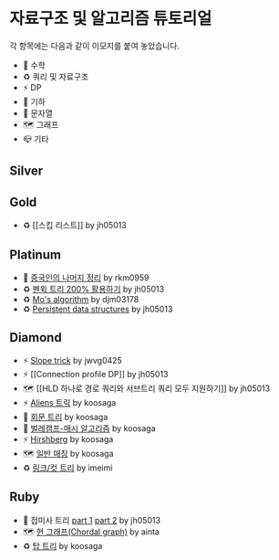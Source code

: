 # 자료구조 및 알고리즘 튜토리얼
각 항목에는 다음과 같이 이모지를 붙여 놓았습니다.

- 🔢 수학
- ♻️ 쿼리 및 자료구조
- ⚡ DP
- 🧭 기하
- 🧵 문자열
- 🗺️ 그래프
- 📪 기타

## Silver

## Gold
- ♻️ [[스킵 리스트]] by jh05013

## Platinum
- 🔢 [중국인의 나머지 정리](https://rkm0959.tistory.com/180?category=828364) by rkm0959
- ♻️ [펜윅 트리 200% 활용하기](https://www.acmicpc.net/blog/view/88) by jh05013
- ♻️ [Mo's algorithm](http://www.secmem.org/blog/2019/02/09/mo%27s-algorithm/) by djm03178
- ♻️ [Persistent data structures](https://www.secmem.org/blog/2021/09/04/persistent/) by jh05013

## Diamond
- ⚡ [Slope trick](https://jwvg0425.github.io/ps_slope_trick) by jwvg0425
- ⚡ [[Connection profile DP]] by jh05013
- 🗺️ [[HLD 하나로 경로 쿼리와 서브트리 쿼리 모두 지원하기]] by jh05013
- ⚡ [Aliens 트릭](https://koosaga.com/243) by koosaga
- 🧵 [회문 트리](https://koosaga.com/249) by koosaga
- 🔢 [벌레캠프-매시 알고리즘](https://koosaga.com/231) by koosaga
- ⚡ [Hirshberg](https://koosaga.com/243) by koosaga
- 🗺️ [일반 매칭](https://koosaga.com/258) by koosaga
- ♻️ [링크/컷 트리](https://imeimi.tistory.com/27?category=256657) by imeimi

## Ruby
- 🧵 접미사 트리 [part 1](https://www.secmem.org/blog/2021/02/20/suffix-tree/) [part 2](https://www.secmem.org/blog/2021/04/11/suffix-tree-2/) by jh05013
- 🗺️ [현 그래프(Chordal graph)](https://www.secmem.org/blog/2019/03/10/Finding-perfect-elimination-ordering-in-choral-graphs/) by ainta
- ♻️ [탑 트리](http://www.secmem.org/blog/2021/03/21/toptree/) by koosaga

